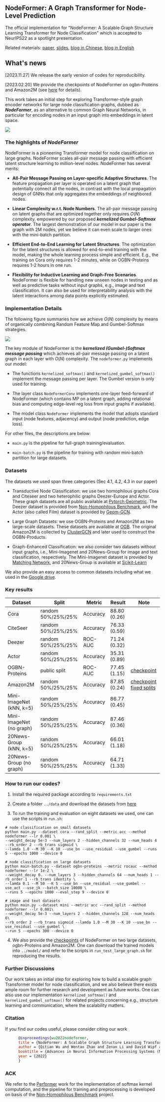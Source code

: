 ## NodeFormer: A Graph Transformer for Node-Level Prediction
 
The official implementation for "NodeFormer: A Scalable Graph Structure Learning Transformer for Node Classification" which
is accepted to NeurIPS22 as a spotlight presentation.

Related materials: 
[paper](https://www.researchgate.net/publication/363845271_NodeFormer_A_Scalable_Graph_Structure_Learning_Transformer_for_Node_Classification), 
[slides](https://qitianwu.github.io/assets/NodeFormer-slides.pdf), 
[blog in Chinese](https://zhuanlan.zhihu.com/p/587086593),
[blog in English](https://towardsdatascience.com/scalable-graph-transformers-for-million-nodes-2f0014ceb9d4)

## What's news

[2023.11.27] We release the early version of codes for reproducibility.

[2023.02.20] We provide the checkpoints of NodeFormer on ogbn-Proteins and Amazon2M (see [here]() for details).

This work takes an initial step for exploring Transformer-style graph encoder networks for 
large node classification graphs, dubbed as ***NodeFormer***, as an
alternative to common Graph Neural Networks, in particular for encoding nodes in an
input graph into embeddings in latent space. 

![](https://files.mdnice.com/user/23982/7343df02-05cb-43fc-a3e3-ca7b4434a5d8.png)

### The highlights of ***NodeFormer***

NodeFormer is a pioneering Transformer model for node classification on large graphs. NodeFormer scales 
all-pair message passing with efficient latent structure learning to million-level nodes. NodeFormer has several merits:

- **All-Pair Message Passing on Layer-specific Adaptive Structures**. The feature propagation per layer 
    is operated on a latent graph that potentially connect all the nodes, in contrast with the local
    propagation design of GNNs that only aggregates the embeddings of neighbored nodes.

- **Linear Complexity w.r.t. Node Numbers**. The all-pair message passing on latent graphs that are optimized 
    together only requires $O(N)$ complexity, empowered by our proposed ***kernelized Gumbel-Softmax operator***. The largest demonstration of our model in our paper is the graph with 
    2M nodes, yet we believe it can even scale to larger ones with the mini-batch partition.

- **Efficient End-to-End Learning for Latent Structures**. The optimization for the latent structures is allowed
for end-to-end training with the model, making the whole learning process simple and efficient. E.g., the training on Cora only requires 1-2 minutes, 
while on OGBN-Proteins requires 1-2 hours in one run.

- **Flexibility for Inductive Learning and Graph-Free Scenarios**. NodeFormer is flexible for handling new unseen nodes in testing and 
as well as predictive tasks without input graphs, e.g., image and text classification. It can also be used for interpretability analysis
with the latent interactions among data points explicitly estimated.

### Implementation Details

The following figure summaries how we achieve $O(N)$ complexity by means of organically
    combining Random Feature Map and Gumbel-Softmax strategies.

![](https://files.mdnice.com/user/23982/07be83d0-faca-4989-aebf-d913cd398070.png)

The key module of NodeFormer is the ***kernelized (Gumbel-)Softmax message passing*** which achieves all-pair message passing on a latent
graph in each layer with $O(N)$ complexity. The `nodeformer.py` implements our model:

- The functions `kernelized_softmax()` and `kernelized_gumbel_softmax()` implement the message passing per layer. The Gumbel version
is only used for training.

- The layer class `NodeFormerConv` implements one-layer feed-forward of NodeFormer (which contains MP on a latent graph, 
adding relational bias and computing edge-level reg loss from input graphs if available).

- The model class `NodeFormer` implements the model that adopts standard input (node features, adjacency) and output 
(node prediction, edge loss).

For other files, the descriptions are below:

- `main.py` is the pipeline for full-graph training/evaluation.

- `main-batch.py` is the pipeline for training with random mini-batch partition for large datasets.

### Datasets

The datasets we used span three categories (Sec 4.1, 4.2, 4.3 in our paper)

- Transductive Node Classification: we use two homophilous graphs Cora and Citeseer and two heterophilic graphs Deezer-Europe and Actor.
These graph datasets are all public available at [Pytorch Geometric](https://pytorch-geometric.readthedocs.io/en/latest/modules/datasets.html). The Deezer dataset is provided from 
[Non-Homophilous Benchmark](https://github.com/CUAI/Non-Homophily-Benchmarks),
and the Actor (also called Film) dataset is provided by [Geom-GCN](https://github.com/graphdml-uiuc-jlu/geom-gcn). 

- Large Graph Datasets: we use OGBN-Proteins and Amazon2M as two large-scale datasets. These datasets are available
at [OGB](https://github.com/snap-stanford/ogb). The original Amazon2M is collected by [ClusterGCN](https://arxiv.org/abs/1905.07953) and 
later used to construct the OGBN-Products.

- Graph-Enhanced Classification: we also consider two datasets without input graphs, i.e., Mini-Imagenet and 20News-Group 
for image and text classification, respectively. The Mini-Imagenet dataset is provided by [Matching Network](https://arxiv.org/abs/1606.04080),
and 20News-Group is available at [Scikit-Learn](https://jmlr.org/papers/v12/pedregosa11a.html)

We also provide an easy access to common datasets including what we used in the [Google drive](https://drive.google.com/drive/folders/1sWIlpeT_TaZstNB5MWrXgLmh522kx4XV).


### Key results

| Dataset | Split | Metric | Result | Note |
| --- | --- | --- | --- | --- |
| Cora | random 50%/25%/25% | Accuracy | 88.80 (0.26) | | 
| CiteSeer | random 50%/25%/25% | Accuracy | 76.33 (0.59) | |
| Deezer | random 50%/25%/25% | ROC-AUC | 71.24 (0.32) | |
| Actor | random 50%/25%/25% | Accuracy | 35.31 (0.89) | |
| OGBN-Proteins | public split | ROC-AUC | 77.45 (1.15) | [checkpoint](https://drive.google.com/drive/folders/1nVpmjV841E0PsdsIE3enxLgYl_zJr6VI) |
| Amazon2M | random 50%/25%/25% | Accuracy | 87.85 (0.24) | [checkpoint](https://drive.google.com/drive/folders/1nVpmjV841E0PsdsIE3enxLgYl_zJr6VI) [fixed splits](https://drive.google.com/drive/folders/1zt6R05fvXfi-sWrLtxj-Pe3OgIGSWqFf) |
| Mini-ImageNet (kNN, k=5) | random 50%/25%/25% | Accuracy | 86.77 (0.45) | |
| Mini-ImageNet (no graph) | random 50%/25%/25% | Accuracy | 87.46 (0.36) | |
| 20News-Group (kNN, k=5) | random 50%/25%/25% | Accuracy | 66.01 (1.18) | |
| 20News-Group (no graph) | random 50%/25%/25% | Accuracy | 64.71 (1.33) | |

### How to run our codes?

1. Install the required package according to `requirements.txt`

2. Create a folder `../data` and download the datasets from [here](https://drive.google.com/drive/folders/1sWIlpeT_TaZstNB5MWrXgLmh522kx4XV)

3. To run the training and evaluation on eight datasets we used, one can use the scripts in `run.sh`:

```shell
# node classification on small datasets
python main.py --dataset cora --rand_split --metric acc --method nodeformer --lr 0.001 \
--weight_decay 5e-3 --num_layers 2 --hidden_channels 32 --num_heads 4 --rb_order 2 --rb_trans sigmoid \
--lamda 1.0 --M 30 --K 10 --use_bn --use_residual --use_gumbel --runs 5 --epochs 1000 --device 0

# node classification on large datasets
python main-batch.py --dataset ogbn-proteins --metric rocauc --method nodeformer --lr 1e-2 \
--weight_decay 0. --num_layers 3 --hidden_channels 64 --num_heads 1 --rb_order 1 --rb_trans identity \
--lamda 0.1 --M 50 --K 5 --use_bn --use_residual --use_gumbel --use_act --use_jk --batch_size 10000 \
--runs 5 --epochs 1000 --eval_step 9 --device 0

# image and text datasets
python main.py --dataset mini --metric acc --rand_split --method nodeformer --lr 0.001\
--weight_decay 5e-3 --num_layers 2 --hidden_channels 128 --num_heads 6\
--rb_order 2 --rb_trans sigmoid --lamda 1.0 --M 30 --K 10 --use_bn --use_residual --use_gumbel \
--run 5 --epochs 300 --device 0

```

4. We also provide the [checkpoints](https://drive.google.com/drive/folders/1sWIlpeT_TaZstNB5MWrXgLmh522kx4XV) of NodeFormer on two large datasets, ogbn-Proteins and Amazon2M.
One can download the trained models into `../model/` and refer to the scripts in `run_test_large_graph.sh` for reproducing the results. 

### Further Discussions

Our work takes an initial step for exploring how to build a scalable graph Transformer model
for node classification, and we also believe there exists ample room for further research and development
as future works. One can also use our implementation `kernelized_softmax()` and `kernelized_gumbel_softmax()`
for related projects concerning e.g., structure learning and communication, where the scalability matters.

### Citation

If you find our codes useful, please consider citing our work

```bibtex
      @inproceedings{wu2022nodeformer,
      title = {NodeFormer: A Scalable Graph Structure Learning Transformer for Node Classification},
      author = {Qitian Wu and Wentao Zhao and Zenan Li and David Wipf and Junchi Yan},
      booktitle = {Advances in Neural Information Processing Systems (NeurIPS)},
      year = {2022}
      }
```

### ACK

We refer to the [Performer](https://github.com/lucidrains/performer-pytorch) work for the implementation of softmax kernel computation, 
and the pipeline for training and preprocessing is developed on basis of the [Non-Homophilous Benchmark](https://github.com/CUAI/Non-Homophily-Benchmarks) project. 